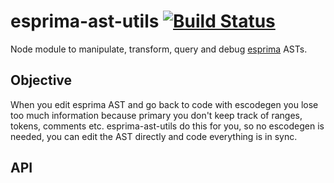# esprima-ast-utils [![Build Status](https://secure.travis-ci.org/llafuente/esprima-ast-utils.png?branch=master)](http://travis-ci.org/llafuente/esprima-ast-utils)

Node module to manipulate, transform, query and debug [esprima](https://github.com/ariya/esprima) ASTs.

## Objective

When you edit esprima AST and go back to code with escodegen you lose too much information because primary you don't keep track of ranges, tokens, comments etc.
esprima-ast-utils do this for you, so no escodegen is needed, you can edit the AST directly and code everything is in sync.

## API